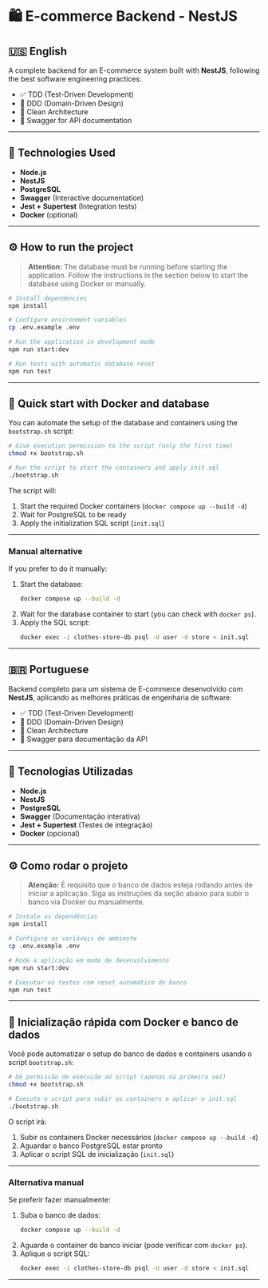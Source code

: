 # 🛍️ E-commerce Backend - NestJS

## 🇺🇸 English

A complete backend for an E-commerce system built with **NestJS**, following the best software engineering practices:

- ✅ TDD (Test-Driven Development)
- 🧠 DDD (Domain-Driven Design)
- 🧼 Clean Architecture
- 📄 Swagger for API documentation

---

## 🚀 Technologies Used

- **Node.js**
- **NestJS**
- **PostgreSQL**
- **Swagger** (Interactive documentation)
- **Jest + Supertest** (Integration tests)
- **Docker** (optional)

---

## ⚙️ How to run the project

> **Attention:** The database must be running before starting the application. Follow the instructions in the section below to start the database using Docker or manually.

```bash
# Install dependencies
npm install

# Configure environment variables
cp .env.example .env

# Run the application in development mode
npm run start:dev

# Run tests with automatic database reset
npm run test
```

---

## 🐳 Quick start with Docker and database

You can automate the setup of the database and containers using the `bootstrap.sh` script:

```bash
# Give execution permission to the script (only the first time)
chmod +x bootstrap.sh

# Run the script to start the containers and apply init.sql
./bootstrap.sh
```

The script will:

1. Start the required Docker containers (`docker compose up --build -d`)
2. Wait for PostgreSQL to be ready
3. Apply the initialization SQL script (`init.sql`)

---

### Manual alternative

If you prefer to do it manually:

1. Start the database:
   ```bash
   docker compose up --build -d
   ```
2. Wait for the database container to start (you can check with `docker ps`).
3. Apply the SQL script:
   ```bash
   docker exec -i clothes-store-db psql -U user -d store < init.sql
   ```

---

## 🇧🇷 Portuguese

Backend completo para um sistema de E-commerce desenvolvido com **NestJS**, aplicando as melhores práticas de engenharia de software:

- ✅ TDD (Test-Driven Development)
- 🧠 DDD (Domain-Driven Design)
- 🧼 Clean Architecture
- 📄 Swagger para documentação da API

---

## 🚀 Tecnologias Utilizadas

- **Node.js**
- **NestJS**
- **PostgreSQL**
- **Swagger** (Documentação interativa)
- **Jest + Supertest** (Testes de integração)
- **Docker** (opcional)

---

## ⚙️ Como rodar o projeto

> **Atenção:** É requisito que o banco de dados esteja rodando antes de iniciar a aplicação. Siga as instruções da seção abaixo para subir o banco via Docker ou manualmente.

```bash
# Instale as dependências
npm install

# Configure as variáveis de ambiente
cp .env.example .env

# Rode a aplicação em modo de desenvolvimento
npm run start:dev

# Executar os testes com reset automático do banco
npm run test
```

---

## 🐳 Inicialização rápida com Docker e banco de dados

Você pode automatizar o setup do banco de dados e containers usando o script `bootstrap.sh`:

```bash
# Dê permissão de execução ao script (apenas na primeira vez)
chmod +x bootstrap.sh

# Execute o script para subir os containers e aplicar o init.sql
./bootstrap.sh
```

O script irá:

1. Subir os containers Docker necessários (`docker compose up --build -d`)
2. Aguardar o banco PostgreSQL estar pronto
3. Aplicar o script SQL de inicialização (`init.sql`)

---

### Alternativa manual

Se preferir fazer manualmente:

1. Suba o banco de dados:
   ```bash
   docker compose up --build -d
   ```
2. Aguarde o container do banco iniciar (pode verificar com `docker ps`).
3. Aplique o script SQL:
   ```bash
   docker exec -i clothes-store-db psql -U user -d store < init.sql
   ```

---
